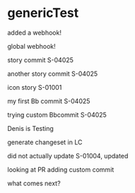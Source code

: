 # genericTest

added a webhook!

global webhook!

story commit S-04025

another story commit S-04025

icon story S-01001

my first Bb commit S-04025

trying custom Bbcommit S-04025

Denis is Testing

generate changeset in LC

did not actually update S-01004, updated

looking at PR
adding custom commit

what comes next?
